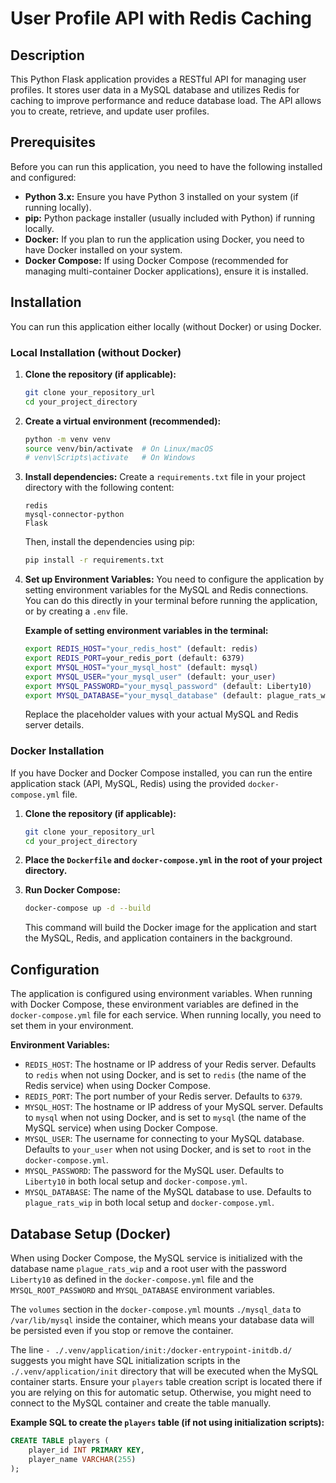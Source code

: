 # User Profile API with Redis Caching

## Description

This Python Flask application provides a RESTful API for managing user profiles. It stores user data in a MySQL database and utilizes Redis for caching to improve performance and reduce database load. The API allows you to create, retrieve, and update user profiles.

## Prerequisites

Before you can run this application, you need to have the following installed and configured:

* **Python 3.x:** Ensure you have Python 3 installed on your system (if running locally).
* **pip:** Python package installer (usually included with Python) if running locally.
* **Docker:** If you plan to run the application using Docker, you need to have Docker installed on your system.
* **Docker Compose:** If using Docker Compose (recommended for managing multi-container Docker applications), ensure it is installed.

## Installation

You can run this application either locally (without Docker) or using Docker.

### Local Installation (without Docker)

1.  **Clone the repository (if applicable):**
    ```bash
    git clone your_repository_url
    cd your_project_directory
    ```

2.  **Create a virtual environment (recommended):**
    ```bash
    python -m venv venv
    source venv/bin/activate  # On Linux/macOS
    # venv\Scripts\activate   # On Windows
    ```

3.  **Install dependencies:**
    Create a `requirements.txt` file in your project directory with the following content:
    ```
    redis
    mysql-connector-python
    Flask
    ```
    Then, install the dependencies using pip:
    ```bash
    pip install -r requirements.txt
    ```

4.  **Set up Environment Variables:**
    You need to configure the application by setting environment variables for the MySQL and Redis connections. You can do this directly in your terminal before running the application, or by creating a `.env` file.

    **Example of setting environment variables in the terminal:**
    ```bash
    export REDIS_HOST="your_redis_host" (default: redis)
    export REDIS_PORT=your_redis_port (default: 6379)
    export MYSQL_HOST="your_mysql_host" (default: mysql)
    export MYSQL_USER="your_mysql_user" (default: your_user)
    export MYSQL_PASSWORD="your_mysql_password" (default: Liberty10)
    export MYSQL_DATABASE="your_mysql_database" (default: plague_rats_wip)
    ```
    Replace the placeholder values with your actual MySQL and Redis server details.

### Docker Installation

If you have Docker and Docker Compose installed, you can run the entire application stack (API, MySQL, Redis) using the provided `docker-compose.yml` file.

1.  **Clone the repository (if applicable):**
    ```bash
    git clone your_repository_url
    cd your_project_directory
    ```

2.  **Place the `Dockerfile` and `docker-compose.yml` in the root of your project directory.**

3.  **Run Docker Compose:**
    ```bash
    docker-compose up -d --build
    ```
    This command will build the Docker image for the application and start the MySQL, Redis, and application containers in the background.

## Configuration

The application is configured using environment variables. When running with Docker Compose, these environment variables are defined in the `docker-compose.yml` file for each service. When running locally, you need to set them in your environment.

**Environment Variables:**

* `REDIS_HOST`: The hostname or IP address of your Redis server. Defaults to `redis` when not using Docker, and is set to `redis` (the name of the Redis service) when using Docker Compose.
* `REDIS_PORT`: The port number of your Redis server. Defaults to `6379`.
* `MYSQL_HOST`: The hostname or IP address of your MySQL server. Defaults to `mysql` when not using Docker, and is set to `mysql` (the name of the MySQL service) when using Docker Compose.
* `MYSQL_USER`: The username for connecting to your MySQL database. Defaults to `your_user` when not using Docker, and is set to `root` in the `docker-compose.yml`.
* `MYSQL_PASSWORD`: The password for the MySQL user. Defaults to `Liberty10` in both local setup and `docker-compose.yml`.
* `MYSQL_DATABASE`: The name of the MySQL database to use. Defaults to `plague_rats_wip` in both local setup and `docker-compose.yml`.

## Database Setup (Docker)

When using Docker Compose, the MySQL service is initialized with the database name `plague_rats_wip` and a root user with the password `Liberty10` as defined in the `docker-compose.yml` file and the `MYSQL_ROOT_PASSWORD` and `MYSQL_DATABASE` environment variables.

The `volumes` section in the `docker-compose.yml` mounts `./mysql_data` to `/var/lib/mysql` inside the container, which means your database data will be persisted even if you stop or remove the container.

The line `- ./.venv/application/init:/docker-entrypoint-initdb.d/` suggests you might have SQL initialization scripts in the `./.venv/application/init` directory that will be executed when the MySQL container starts. Ensure your `players` table creation script is located there if you are relying on this for automatic setup. Otherwise, you might need to connect to the MySQL container and create the table manually.

**Example SQL to create the `players` table (if not using initialization scripts):**

```sql
CREATE TABLE players (
    player_id INT PRIMARY KEY,
    player_name VARCHAR(255)
);